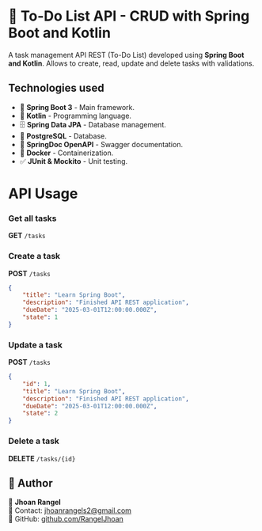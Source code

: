 # 📌 To-Do List API - CRUD with Spring Boot and Kotlin

A task management API REST (To-Do List) developed using **Spring Boot and Kotlin**.
Allows to create, read, update and delete tasks with validations.

## Technologies used

- 🌱 **Spring Boot 3** - Main framework.
- 📝 **Kotlin** - Programming language.
- 🗄️ **Spring Data JPA** - Database management.
- 🐘 **PostgreSQL** - Database.
- 📖 **SpringDoc OpenAPI** - Swagger documentation.
- 🚀 **Docker** - Containerization.
- ✅ **JUnit & Mockito** - Unit testing.

# API Usage

### Get all tasks
**GET** `/tasks`

### Create a task
**POST** `/tasks`
```json
{
    "title": "Learn Spring Boot",
    "description": "Finished API REST application",
    "dueDate": "2025-03-01T12:00:00.000Z",
    "state": 1
}
```

### Update a task
**POST** `/tasks`
```json
{
    "id": 1,
    "title": "Learn Spring Boot",
    "description": "Finished API REST application",
    "dueDate": "2025-03-01T12:00:00.000Z",
    "state": 2
}
```

### Delete a task
**DELETE** `/tasks/{id}`

## 📌 Author
👤 **Jhoan Rangel**  
📧 Contact: [jhoanrangels2@gmail.com](mailto:jhoanrangels2@gmail.com)  
🔗 GitHub: [github.com/RangelJhoan](https://github.com/RangelJhoan)
